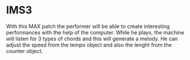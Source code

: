 # IMS3

With this MAX patch the performer will be able to create interesting performances with the help of the computer. While he plays, the machine will listen for 3 types of chords and this will generate a melody. He can adjust the speed from the tempo object and also the lenght from the counter object.
